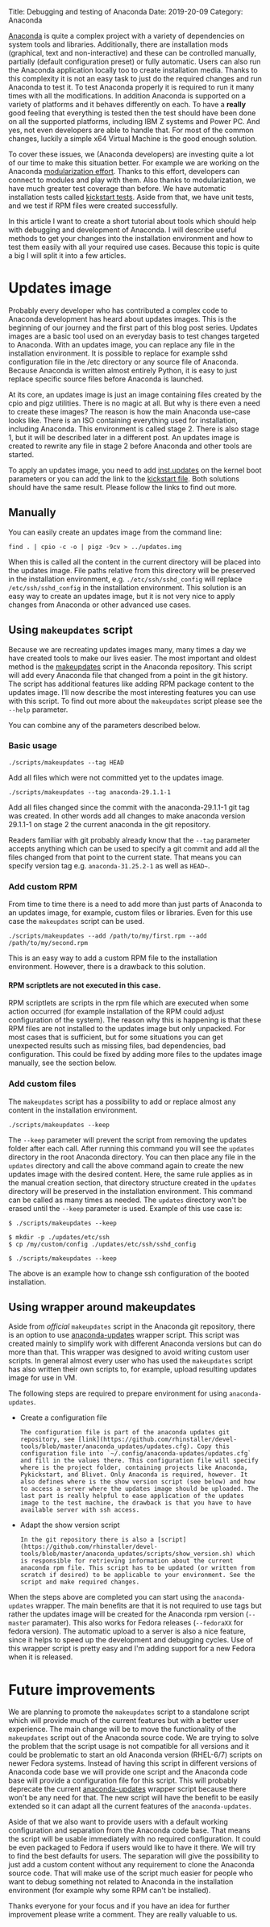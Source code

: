 Title: Debugging and testing of Anaconda
Date: 2019-20-09
Category: Anaconda

[Anaconda](https://github.com/rhinstaller/anaconda) is quite a complex project with a variety of dependencies on system tools and libraries. Additionally, there are installation mods (graphical, text and non-interactive) and these can be controlled manually, partially (default configuration preset) or fully automatic. Users can also run the Anaconda application locally too to create installation media.
Thanks to this complexity it is not an easy task to just do the required changes and run Anaconda to test it. To test Anaconda properly it is required to run it many times with all the modifications. In addition Anaconda is supported on a variety of platforms and it behaves differently on each. To have a **really** good feeling that everything is tested then the test should have been done on all the supported platforms, including IBM Z systems and Power PC. And yes, not even developers are able to handle that. For most of the common changes, luckily a simple x64 Virtual Machine is the good enough solution.

To cover these issues, we (Anaconda developers) are investing quite a lot of our time to make this situation better. For example we are working on the Anaconda [modularization effort](https://rhinstaller.wordpress.com/2017/10/09/anaconda-modularisation/). Thanks to this effort, developers can connect to modules and play with them. Also thanks to modularization, we have much greater test coverage than before. We have automatic installation tests called [kickstart tests](https://github.com/rhinstaller/kickstart-tests). Aside from that, we have unit tests, and we test if RPM files were created successfully.

In this article I want to create a short tutorial about tools which should help with debugging and development of Anaconda. I will describe useful methods to get your changes into the installation environment and how to test them easily with all your required use cases. Because this topic is quite a big I will split it into a few articles.

# Updates image

Probably every developer who has contributed a complex code to Anaconda development has heard about updates images. This is the beginning of our journey and the first part of this blog post series. Updates images are a basic tool used on an everyday basis to test changes targeted to Anaconda. With an updates image, you can replace any file in the installation environment. It is possible to replace for example sshd configuration file in the /etc directory or any source file of Anaconda. Because Anaconda is written almost entirely Python, it is easy to just replace specific source files before Anaconda is launched.

At its core, an updates image is just an image containing files created by the cpio and pigz utilities. There is no magic at all. But why is there even a need to create these images? The reason is how the main Anaconda use-case looks like. There is an ISO containing everything used for installation, including Anaconda. This environment is called stage 2. There is also stage 1, but it will be described later in a different post. An updates image is created to rewrite any file in stage 2 before Anaconda and other tools are started.

To apply an updates image, you need to add [inst.updates](https://anaconda-installer.readthedocs.io/en/latest/boot-options.html#inst-updates) on the kernel boot parameters or you can add the link to the [kickstart file](https://pykickstart.readthedocs.io/en/latest/kickstart-docs.html#updates). Both solutions should have the same result. Please follow the links to find out more.

## Manually

You can easily create an updates image from the command line:

```shell
find . | cpio -c -o | pigz -9cv > ../updates.img
```

When this is called all the content in the current directory will be placed into the updates image. File paths relative from this directory will be preserved in the installation environment, e.g. `./etc/ssh/sshd_config` will replace `/etc/ssh/sshd_config` in the installation environment. This solution is an easy way to create an updates image, but it is not very nice to apply changes from Anaconda or other advanced use cases.


## Using `makeupdates` script

Because we are recreating updates images many, many times a day we have created tools to make our lives easier. The most important and oldest method is the [makeupdates](https://github.com/rhinstaller/anaconda/blob/master/scripts/makeupdates) script in the Anaconda repository. This script will add every Anaconda file that changed from a point in the git history. The script has additional features like adding RPM package content to the updates image. I’ll now describe the most interesting features you can use with this script. To find out more about the `makeupdates` script please see the `--help` parameter.

You can combine any of the parameters described below.

### Basic usage

```shell
./scripts/makeupdates --tag HEAD
```

Add all files which were not committed yet to the updates image.

```shell
./scripts/makeupdates --tag anaconda-29.1.1-1
```
Add all files changed since the commit with the anaconda-29.1.1-1 git tag was created. In other words add all changes to make anaconda version 29.1.1-1 on stage 2 the current anaconda in the git repository.

Readers familiar with git probably already know that the `--tag` parameter accepts anything which can be used to specify a git commit and add all the files changed from that point to the current state. That means you can specify version tag e.g. `anaconda-31.25.2-1` as well as `HEAD~`.

### Add custom RPM

From time to time there is a need to add more than just parts of Anaconda to an updates image, for example, custom files or libraries. Even for this use case the `makeupdates` script can be used.

```shell
./scripts/makeupdates --add /path/to/my/first.rpm --add /path/to/my/second.rpm
```

This is an easy way to add a custom RPM file to the installation environment. However, there is a drawback to this solution.

#### RPM scriptlets are not executed in this case.

RPM scriptlets are scripts in the rpm file which are executed when some action occurred (for example installation of the RPM could adjust configuration of the system). The reason why this is happening is that these RPM files are not installed to the updates image but only unpacked. For most cases that is sufficient, but for some situations you can get unexpected results such as missing files, bad dependencies, bad configuration. This could be fixed by adding more files to the updates image manually, see the section below.

### Add custom files

The `makeupdates` script has a possibility to add or replace almost any content in the installation environment.

```shell
./scripts/makeupdates --keep
```

The `--keep` parameter will prevent the script from removing the updates folder after each call. After running this command you will see the `updates` directory in the root Anaconda directory. You can then place any file in the `updates` directory and call the above command again to create the new updates image with the desired content. Here, the same rule applies as in the manual creation section, that directory structure created in the `updates` directory will be preserved in the installation environment. This command can be called as many times as needed. The `updates` directory won't be erased until the `--keep` parameter is used. Example of this use case is:

```shell
$ ./scripts/makeupdates --keep

$ mkdir -p ./updates/etc/ssh
$ cp /my/custom/config ./updates/etc/ssh/sshd_config

$ ./scripts/makeupdates --keep
```

The above is an example how to change ssh configuration of the booted installation.


## Using wrapper around makeupdates

Aside from *official* `makeupdates` script in the Anaconda git repository, there is an option to use [anaconda-updates](https://github.com/rhinstaller/devel-tools/tree/master/anaconda_updates) wrapper script. This script was created mainly to simplify work with different Anaconda versions but can do more than that. This wrapper was designed to avoid writing custom user scripts. In general almost every user who has used the `makeupdates` script has also written their own scripts to, for example, upload resulting updates image for use in VM.

The following steps are required to prepare environment for using `anaconda-updates`.

* Create a configuration file

      The configuration file is part of the anaconda updates git repository, see [link](https://github.com/rhinstaller/devel-tools/blob/master/anaconda_updates/updates.cfg). Copy this configuration file into `~/.config/anaconda-updates/updates.cfg` and fill in the values there. This configuration file will specify where is the project folder, containing projects like Anaconda, Pykickstart, and Blivet. Only Anaconda is required, however. It also defines where is the show version script (see below) and how to access a server where the updates image should be uploaded. The last part is really helpful to ease application of the updates image to the test machine, the drawback is that you have to have available server with ssh access.

* Adapt the show version script

      In the git repository there is also a [script](https://github.com/rhinstaller/devel-tools/blob/master/anaconda_updates/scripts/show_version.sh) which is responsible for retrieving information about the current anaconda rpm file. This script has to be updated (or written from scratch if desired) to be applicable to your environment. See the script and make required changes.


When the steps above are completed you can start using the `anaconda-updates` wrapper. The main benefits are that it is not required to use tags but rather the updates image will be created for the Anaconda rpm version (`--master` paramater). This also works for Fedora releases (`--fedoraXX` for fedora version). The automatic upload to a server is also a nice feature, since it helps to speed up the development and debugging cycles. Use of this wrapper script is pretty easy and I'm adding support for a new Fedora when it is released.

# Future improvements

We are planning to promote the `makeupdates` script to a standalone script which will provide much of the current features but with a better user experience. The main change will be to move the functionality of the `makeupdates` script out of the Anaconda source code. We are trying to solve the problem that the script usage is not compatible for all versions and it could be problematic to start an old Anaconda version (RHEL-6/7) scripts on newer Fedora systems. Instead of having this script in different versions of Anaconda code base we will provide one script and the Anaconda code base will provide a configuration file for this script. This will probably deprecate the current [anaconda-updates](https://github.com/rhinstaller/devel-tools/tree/master/anaconda_updates) wrapper script because there won't be any need for that. The new script will have the benefit to be easily extended so it can adapt all the current features of the `anaconda-updates`.

Aside of that we also want to provide users with a default working configuration and separation from the Anaconda code base. That means the script will be usable immediately with no required configuration. It could be even packaged to Fedora if users would like to have it there. We will try to find the best defaults for users. The separation will give the possibility to just add a custom content without any requirement to clone the Anaconda source code. That will make use of the script much easier for people who want to debug something not related to Anaconda in the installation environment (for example why some RPM can't be installed).


Thanks everyone for your focus and if you have an idea for further improvement please write a comment. They are really valuable to us.
